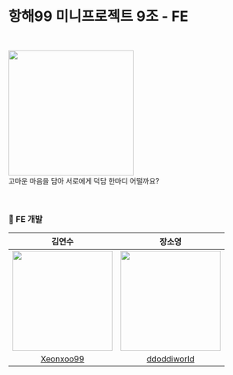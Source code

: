 <h1> 항해99 미니프로젝트 9조 - FE </h1>

</br>

<img src="https://github.com/ddoddiworld/miniproject9-fe/assets/93027502/ac2a472f-fa7d-45fd-ac0c-5f40855604b2" width="250"/></br>
고마운 마음을 담아 서로에게 덕담 한마디 어떨까요?

</br>

<h3>👥 FE 개발</h3>

|김연수|장소영|
|:---:|:---:|
|<img src="https://github.com/ddoddiworld/miniproject9-fe/assets/93027502/bd493227-a6e3-4d0f-aca1-a711db70ff21" width="200" height="200"/>|<img src="https://github.com/ddoddiworld/miniproject9-fe/assets/93027502/2989771d-32a4-486d-874f-19ccc544c35f" width="200" height="200"/>|
|[Xeonxoo99](https://github.com/Xeonxoo99)|[ddoddiworld](https://github.com/ddoddiworld?tab=repositories)|


